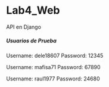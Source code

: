# Lab4_Web
API en Django

##### Usuarios de Prueba
Username: dele18607
Password: 12345

Username: mafisa71
Password: 67890

Username: raul1977
Password: 24680
